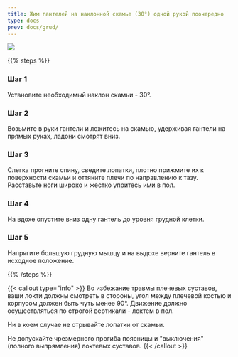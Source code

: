 ```yaml
---
title: Жим гантелей на наклонной скамье (30°) одной рукой поочередно
type: docs
prev: docs/grud/
---
```

![](https://github.com/user-attachments/assets/b9b1a612-ed57-4144-bde1-1a7dfd8393be)


{{% steps %}}

### Шаг 1
Установите необходимый наклон скамьи - 30°.

### Шаг 2
Возьмите в руки гантели и ложитесь на скамью, удерживая гантели на прямых руках, ладони смотрят вниз.

### Шаг 3
Слегка прогните спину, сведите лопатки, плотно прижмите их к поверхности скамьи и оттяните плечи по направлению к тазу.
Расставьте ноги широко и жестко упритесь ими в пол.

### Шаг 4
На вдохе опустите вниз одну гантель до уровня грудной клетки.

### Шаг 5
Напрягите большую грудную мышцу и на выдохе верните гантель в исходное положение.

{{% /steps %}}

{{< callout type="info" >}}
Во избежание травмы плечевых суставов, ваши локти должны смотреть в стороны, угол между плечевой костью и корпусом должен быть чуть менее 90°. Движение должно осуществляться по строгой вертикали - локтем в пол.

﻿﻿Ни в коем случае не отрывайте лопатки от скамьи.

﻿﻿Не допускайте чрезмерного прогиба поясницы и "выключения" (полного выпрямления) локтевых суставов.
{{< /callout >}}

